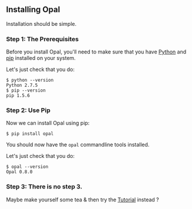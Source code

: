 ## Installing Opal

Installation should be simple.

### Step 1: The Prerequisites

Before you install Opal, you'll need to make sure that you have
[Python](https://www.python.org/) and [pip](http://pip.readthedocs.org/en/latest/installing.html)
installed on your system.

Let's just check that you do:

    $ python --version
    Python 2.7.5
    $ pip --version
    pip 1.5.6

### Step 2: Use Pip

Now we can install Opal using pip:

    $ pip install opal

You should now have the `opal` commandline tools installed.

Let's just check that you do:

    $ opal --version
    Opal 0.8.0

### Step 3: There is no step 3.

Maybe make yourself some tea & then try the [Tutorial](tutorial.md) instead ?
